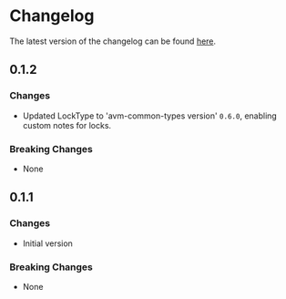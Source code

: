 # Changelog

The latest version of the changelog can be found [here](https://github.com/Azure/bicep-registry-modules/blob/main/avm/res/network/vpn-server-configuration/CHANGELOG.md).

## 0.1.2

### Changes

- Updated LockType to 'avm-common-types version' `0.6.0`, enabling custom notes for locks.

### Breaking Changes

- None

## 0.1.1

### Changes

- Initial version

### Breaking Changes

- None

